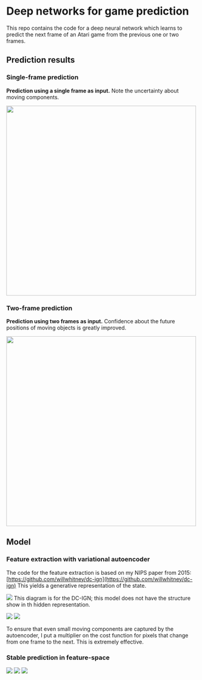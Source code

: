 # Deep networks for game prediction

This repo contains the code for a deep neural network which learns to predict the next frame of an Atari game from the previous one or two frames.

## Prediction results

### Single-frame prediction

**Prediction using a single frame as input.** Note the uncertainty about moving components.

<img src="slides/pred_1frame.png" width=500>

### Two-frame prediction

**Prediction using two frames as input.** Confidence about the future positions of moving objects is greatly improved.

<img src="slides/pred_2frame.png" width=500>





## Model

### Feature extraction with variational autoencoder

The code for the feature extraction is based on my NIPS paper from 2015: [https://github.com/willwhitney/dc-ign](https://github.com/willwhitney/dc-ign) This yields a generative representation of the state.

![](slides/slides.002.png)
This diagram is for the DC-IGN; this model does not have the structure show in th hidden representation.

![](slides/slides.003.png)
![](slides/slides.004.png)

To ensure that even small moving components are captured by the autoencoder, I put a multiplier on the cost function for pixels that change from one frame to the next. This is extremely effective.

### Stable prediction in feature-space

![](slides/slides.005.png)
![](slides/slides.006.png)
![](slides/slides.007.png)

